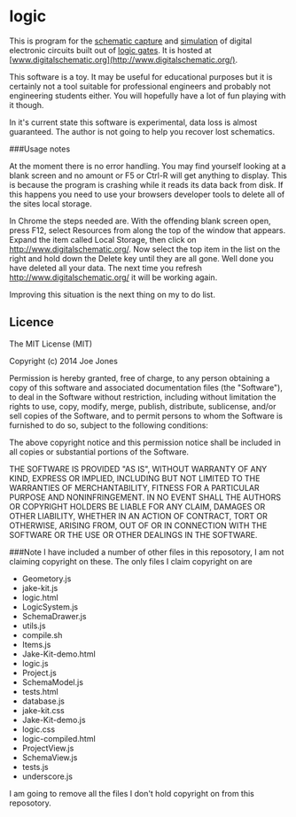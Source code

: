 logic
=====
This is program for the [schematic capture](http://en.wikipedia.org/wiki/Schematic_capture) and
[simulation](http://en.wikipedia.org/wiki/Electronic_circuit_simulation) of digital electronic
circuits built out of [logic gates](http://en.wikipedia.org/wiki/Logic_gate). It is hosted at
[www.digitalschematic.org](http://www.digitalschematic.org/).

This software is a toy. It may be useful for educational purposes but it is certainly not a tool
suitable for professional engineers and probably not engineering students either. You will
hopefully have a lot of fun playing with it though.

In it's current state this software is experimental, data loss is almost guaranteed.
The author is not going to help you recover lost schematics.

###Usage notes

At the moment there is no error handling. You may find yourself looking at a blank screen and no amount or F5 or Ctrl-R will get anything to display. This is because the program is crashing while it reads its data back from disk. If this happens you need to use your browsers developer tools to delete all of the sites local storage.

In Chrome the steps needed are. With the offending blank screen open, press F12, select Resources from along the top of the window that appears. Expand the item called Local Storage, then click on http://www.digitalschematic.org/. Now select the top item in the list on the right and hold down the Delete key until they are all gone. Well done you have deleted all your data. The next time you refresh http://www.digitalschematic.org/ it will be working again.

Improving this situation is the next thing on my to do list.

Licence
-------
The MIT License (MIT)

Copyright (c) 2014 Joe Jones

Permission is hereby granted, free of charge, to any person obtaining a copy
of this software and associated documentation files (the "Software"), to deal
in the Software without restriction, including without limitation the rights
to use, copy, modify, merge, publish, distribute, sublicense, and/or sell
copies of the Software, and to permit persons to whom the Software is
furnished to do so, subject to the following conditions:

The above copyright notice and this permission notice shall be included in all
copies or substantial portions of the Software.

THE SOFTWARE IS PROVIDED "AS IS", WITHOUT WARRANTY OF ANY KIND, EXPRESS OR
IMPLIED, INCLUDING BUT NOT LIMITED TO THE WARRANTIES OF MERCHANTABILITY,
FITNESS FOR A PARTICULAR PURPOSE AND NONINFRINGEMENT. IN NO EVENT SHALL THE
AUTHORS OR COPYRIGHT HOLDERS BE LIABLE FOR ANY CLAIM, DAMAGES OR OTHER
LIABILITY, WHETHER IN AN ACTION OF CONTRACT, TORT OR OTHERWISE, ARISING FROM,
OUT OF OR IN CONNECTION WITH THE SOFTWARE OR THE USE OR OTHER DEALINGS IN THE
SOFTWARE.

###Note
I have included a number of other files in this reposotory, I am not claiming
copyright on these. The only files I claim copyright on are
* Geometory.js
* jake-kit.js
* logic.html
* LogicSystem.js
* SchemaDrawer.js
* utils.js
* compile.sh
* Items.js
* Jake-Kit-demo.html
* logic.js
* Project.js
* SchemaModel.js
* tests.html
* database.js
* jake-kit.css
* Jake-Kit-demo.js
* logic.css
* logic-compiled.html
* ProjectView.js
* SchemaView.js
* tests.js
* underscore.js

I am going to remove all the files I don't hold copyright on from this reposotory.
